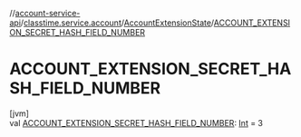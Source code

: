 //[account-service-api](../../../index.md)/[classtime.service.account](../index.md)/[AccountExtensionState](index.md)/[ACCOUNT_EXTENSION_SECRET_HASH_FIELD_NUMBER](-a-c-c-o-u-n-t_-e-x-t-e-n-s-i-o-n_-s-e-c-r-e-t_-h-a-s-h_-f-i-e-l-d_-n-u-m-b-e-r.md)

# ACCOUNT_EXTENSION_SECRET_HASH_FIELD_NUMBER

[jvm]\
val [ACCOUNT_EXTENSION_SECRET_HASH_FIELD_NUMBER](-a-c-c-o-u-n-t_-e-x-t-e-n-s-i-o-n_-s-e-c-r-e-t_-h-a-s-h_-f-i-e-l-d_-n-u-m-b-e-r.md): [Int](https://kotlinlang.org/api/latest/jvm/stdlib/kotlin/-int/index.html) = 3
